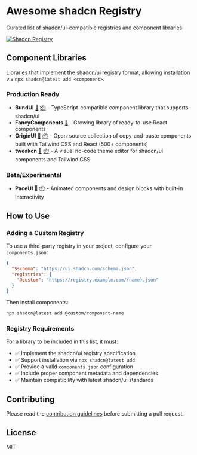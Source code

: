 # Awesome shadcn Registry

Curated list of shadcn/ui-compatible registries and component libraries.

<a href="https://ui.shadcn.com/docs/registry"><img alt="Shadcn Registry" src="https://img.shields.io/badge/registry-ready-green?style=flat-square&logo=shadcnui"></a>

## Component Libraries

<!-- IMPORT:registry/libraries/README.md -->
Libraries that implement the shadcn/ui registry format, allowing installation via `npx shadcn@latest add <component>`.

### Production Ready

- **BundUI** [🔗](https://bundui.io/) [📦](https://github.com/bundui/components) - TypeScript-compatible component library that supports shadcn/ui
- **FancyComponents** [🔗](https://www.fancycomponents.dev/) - Growing library of ready-to-use React components
- **OriginUI** [🔗](https://originui.com/) [📦](https://github.com/Origin-UI/originui) - Open-source collection of copy-and-paste components built with Tailwind CSS and React (500+ components)
- **tweakcn** [🔗](https://tweakcn.com/) [📦](https://github.com/jnsahaj/tweakcn) - A visual no-code theme editor for shadcn/ui components and Tailwind CSS

### Beta/Experimental

- **PaceUI** [🔗](https://paceui.com/) [📦](https://github.com/paceui/paceui) - Animated components and design blocks with built-in interactivity
<!-- END IMPORT -->

## How to Use

### Adding a Custom Registry

To use a third-party registry in your project, configure your `components.json`:

```json
{
  "$schema": "https://ui.shadcn.com/schema.json",
  "registries": {
    "@custom": "https://registry.example.com/{name}.json"
  }
}
```

Then install components:

```bash
npx shadcn@latest add @custom/component-name
```

### Registry Requirements

For a library to be included in this list, it must:

- ✅ Implement the shadcn/ui registry specification
- ✅ Support installation via `npx shadcn@latest add`
- ✅ Provide a valid `components.json` configuration
- ✅ Include proper component metadata and dependencies
- ✅ Maintain compatibility with latest shadcn/ui standards

## Contributing

Please read the [contribution guidelines](CONTRIBUTING.md) before submitting a pull request.

## License

MIT
